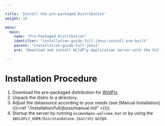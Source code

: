 ```yaml
---

title: 'Install the pre-packaged Distribution'
weight: 10

menu:
  main:
    name: "Pre-Packaged Distribution"
    identifier: "installation-guide-full-jboss-install-pre-built"
    parent: "installation-guide-full-jboss"
    pre: "Download and install WildFly Application Server with the Full Distribution pre-deployed and pre-configured."

---
```


# Installation Procedure

1. Download the pre-packaged distribution for [WildFly](https://eximeebpms.org/download/).
2. Unpack the distro to a directory.
3. Adjust the datasource according to your needs (see [Manual Installation]({{<ref "/installation/full/jboss/manual.md" >}})).
4. Startup the server by running `eximeebpms-welcome.bat` or by using the `$WILDFLY_HOME/bin/standalone.{bat/sh}` script.
